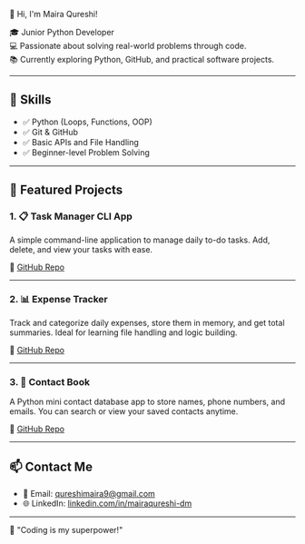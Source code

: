 👋 Hi, I'm Maira Qureshi!

🎓 Junior Python Developer  
💻 Passionate about solving real-world problems through code.  
📚 Currently exploring Python, GitHub, and practical software projects.

---

## 🧠 Skills

- ✅ Python (Loops, Functions, OOP)
- ✅ Git & GitHub
- ✅ Basic APIs and File Handling
- ✅ Beginner-level Problem Solving

---

## 🚀 Featured Projects

### 1. 📋 Task Manager CLI App
A simple command-line application to manage daily to-do tasks. Add, delete, and view your tasks with ease.

🔗 [GitHub Repo](https://github.com/Maira0418/task-manager)

---

### 2. 📊 Expense Tracker
Track and categorize daily expenses, store them in memory, and get total summaries. Ideal for learning file handling and logic building.

🔗 [GitHub Repo](https://github.com/Maira0418/expense-tracker)

---

### 3. 📮 Contact Book
A Python mini contact database app to store names, phone numbers, and emails. You can search or view your saved contacts anytime.

🔗 [GitHub Repo](https://github.com/Maira0418/contact_book)

---

## 📫 Contact Me

- 📧 Email: qureshimaira9@gmail.com  
- 🌐 LinkedIn: [linkedin.com/in/mairaqureshi-dm](https://linkedin.com/in/mairaqureshi-dm)

---

🌟 "Coding is my superpower!"
